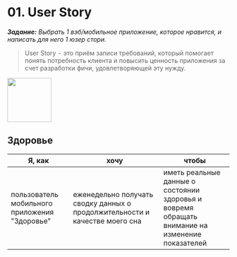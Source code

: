 # 01. User Story

***Задание:** Выбрать 1 вэб/мобильное приложение, которое нравится, и написать для него 1 юзер стори.*

> User Story  -  это приём записи требований, который помогает понять потребность клиента и повысить ценность приложения за счет разработки фичи, удовлетворяющей эту нужду.

<img src="https://i.pinimg.com/736x/f4/c9/a8/f4c9a88e93317977c3d0921b12309578.jpg" width="100" height="100">

## Здоровье

| Я, как | хочу | чтобы |
|-|-|-|
| пользователь мобильного приложения "Здоровье"| еженедельно получать сводку данных о продолжительности и качестве моего сна | иметь реальные данные о состоянии здоровья и вовремя обращать внимание на изменение показателей |
